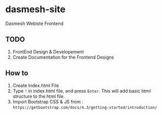 # dasmesh-site

Dasmesh Webiste Frontend

## TODO

1. FrontEnd Design & Developement
2. Create Documentation for the Frontend Designs

## How to

1. Create Index.html File
2. Type `!` in index.html file, and press `Enter`. This will add basic html structure to the html file.
3. Import Bootstrap CSS & JS from : `https://getbootstrap.com/docs/4.3/getting-started/introduction/`